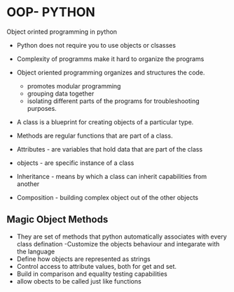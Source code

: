 # OOP- PYTHON
 Object orinted programming in python 
- Python does not require you to use objects or clsasses
- Complexity of programms make it hard to organize the programs 
- Object oriented programming organizes and structures the code.
    - promotes modular programming
    - grouping data together 
    - isolating different parts of the programs for troubleshooting purposes.

- A class  is a blueprint for creating objects of a particular type.
- Methods are regular functions that are part of a class.
- Attributes - are variables that hold data that are part of the class
- objects - are specific instance of a class
- Inheritance - means by which a  class can inherit capabilities from another
- Composition - building complex object out of the other objects 

## Magic Object Methods 
- They are set of methods that python automatically associates with every class defination
-Customize the objects behaviour and integarate with the language
- Define how objects are represented as strings
- Control access to attribute values, both for get and set.
- Build in comparison and equality testing capabilities 
- allow obects to be called just like functions 
